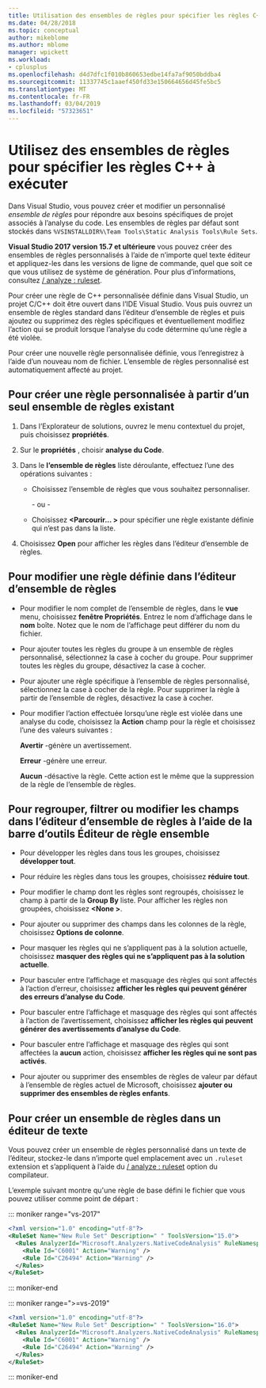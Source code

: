 ```yaml
---
title: Utilisation des ensembles de règles pour spécifier les règles C++ à exécuter
ms.date: 04/28/2018
ms.topic: conceptual
author: mikeblome
ms.author: mblome
manager: wpickett
ms.workload:
- cplusplus
ms.openlocfilehash: d4d7dfc1f010b860653edbe14fa7af9050bddba4
ms.sourcegitcommit: 11337745c1aaef450fd33e150664656d45fe5bc5
ms.translationtype: MT
ms.contentlocale: fr-FR
ms.lasthandoff: 03/04/2019
ms.locfileid: "57323651"
---
```

# <a name="use-rule-sets-to-specify-the-c-rules-to-run"></a>Utilisez des ensembles de règles pour spécifier les règles C++ à exécuter

Dans Visual Studio, vous pouvez créer et modifier un personnalisé *ensemble de règles* pour répondre aux besoins spécifiques de projet associés à l’analyse du code. Les ensembles de règles par défaut sont stockés dans `%VSINSTALLDIR%\Team Tools\Static Analysis Tools\Rule Sets`.

**Visual Studio 2017 version 15.7 et ultérieure** vous pouvez créer des ensembles de règles personnalisés à l’aide de n’importe quel texte éditeur et appliquez-les dans les versions de ligne de commande, quel que soit ce que vous utilisez de système de génération. Pour plus d’informations, consultez [/ analyze : ruleset](/cpp/build/reference/analyze-code-analysis).

Pour créer une règle de C++ personnalisée définie dans Visual Studio, un projet C/C++ doit être ouvert dans l’IDE Visual Studio. Vous puis ouvrez un ensemble de règles standard dans l’éditeur d’ensemble de règles et puis ajoutez ou supprimez des règles spécifiques et éventuellement modifiez l’action qui se produit lorsque l’analyse du code détermine qu’une règle a été violée.

Pour créer une nouvelle règle personnalisée définie, vous l’enregistrez à l’aide d’un nouveau nom de fichier. L’ensemble de règles personnalisé est automatiquement affecté au projet.

## <a name="to-create-a-custom-rule-from-a-single-existing-rule-set"></a>Pour créer une règle personnalisée à partir d’un seul ensemble de règles existant

1. Dans l’Explorateur de solutions, ouvrez le menu contextuel du projet, puis choisissez **propriétés**.

2. Sur le **propriétés** , choisir **analyse du Code**.

3. Dans le **l’ensemble de règles** liste déroulante, effectuez l’une des opérations suivantes :

   - Choisissez l’ensemble de règles que vous souhaitez personnaliser.

     \- ou -

   - Choisissez  **\<Parcourir... >** pour spécifier une règle existante définie qui n’est pas dans la liste.

4. Choisissez **Open** pour afficher les règles dans l’éditeur d’ensemble de règles.

## <a name="to-modify-a-rule-set-in-the-rule-set-editor"></a>Pour modifier une règle définie dans l’éditeur d’ensemble de règles

- Pour modifier le nom complet de l’ensemble de règles, dans le **vue** menu, choisissez **fenêtre Propriétés**. Entrez le nom d’affichage dans le **nom** boîte. Notez que le nom de l’affichage peut différer du nom du fichier.

- Pour ajouter toutes les règles du groupe à un ensemble de règles personnalisé, sélectionnez la case à cocher du groupe. Pour supprimer toutes les règles du groupe, désactivez la case à cocher.

- Pour ajouter une règle spécifique à l’ensemble de règles personnalisé, sélectionnez la case à cocher de la règle. Pour supprimer la règle à partir de l’ensemble de règles, désactivez la case à cocher.

- Pour modifier l’action effectuée lorsqu’une règle est violée dans une analyse du code, choisissez la **Action** champ pour la règle et choisissez l’une des valeurs suivantes :

     **Avertir** -génère un avertissement.

     **Erreur** -génère une erreur.

     **Aucun** -désactive la règle. Cette action est le même que la suppression de la règle de l’ensemble de règles.

## <a name="to-group-filter-or-change-the-fields-in-the-rule-set-editor-by-using-the-rule-set-editor-toolbar"></a>Pour regrouper, filtrer ou modifier les champs dans l’éditeur d’ensemble de règles à l’aide de la barre d’outils Éditeur de règle ensemble

- Pour développer les règles dans tous les groupes, choisissez **développer tout**.

- Pour réduire les règles dans tous les groupes, choisissez **réduire tout**.

- Pour modifier le champ dont les règles sont regroupés, choisissez le champ à partir de la **Group By** liste. Pour afficher les règles non groupées, choisissez  **\<None >**.

- Pour ajouter ou supprimer des champs dans les colonnes de la règle, choisissez **Options de colonne**.

- Pour masquer les règles qui ne s’appliquent pas à la solution actuelle, choisissez **masquer des règles qui ne s’appliquent pas à la solution actuelle**.

- Pour basculer entre l’affichage et masquage des règles qui sont affectés à l’action d’erreur, choisissez **afficher les règles qui peuvent générer des erreurs d’analyse du Code**.

- Pour basculer entre l’affichage et masquage des règles qui sont affectés à l’action de l’avertissement, choisissez **afficher les règles qui peuvent générer des avertissements d’analyse du Code**.

- Pour basculer entre l’affichage et masquage des règles qui sont affectées la **aucun** action, choisissez **afficher les règles qui ne sont pas activés**.

- Pour ajouter ou supprimer des ensembles de règles de valeur par défaut à l’ensemble de règles actuel de Microsoft, choisissez **ajouter ou supprimer des ensembles de règles enfants**.

## <a name="to-create-a-rule-set-in-a-text-editor"></a>Pour créer un ensemble de règles dans un éditeur de texte

Vous pouvez créer un ensemble de règles personnalisé dans un texte de l’éditeur, stockez-le dans n’importe quel emplacement avec un `.ruleset` extension et s’appliquent à l’aide du [/ analyze : ruleset](/cpp/build/reference/analyze-code-analysis) option du compilateur.

L’exemple suivant montre qu'une règle de base défini le fichier que vous pouvez utiliser comme point de départ :

::: moniker range="vs-2017"

```xml
<?xml version="1.0" encoding="utf-8"?>
<RuleSet Name="New Rule Set" Description=" " ToolsVersion="15.0">
  <Rules AnalyzerId="Microsoft.Analyzers.NativeCodeAnalysis" RuleNamespace="Microsoft.Rules.Native">
    <Rule Id="C6001" Action="Warning" />
    <Rule Id="C26494" Action="Warning" />
  </Rules>
</RuleSet>
```

::: moniker-end

::: moniker range=">=vs-2019"

```xml
<?xml version="1.0" encoding="utf-8"?>
<RuleSet Name="New Rule Set" Description=" " ToolsVersion="16.0">
  <Rules AnalyzerId="Microsoft.Analyzers.NativeCodeAnalysis" RuleNamespace="Microsoft.Rules.Native">
    <Rule Id="C6001" Action="Warning" />
    <Rule Id="C26494" Action="Warning" />
  </Rules>
</RuleSet>
```

::: moniker-end
